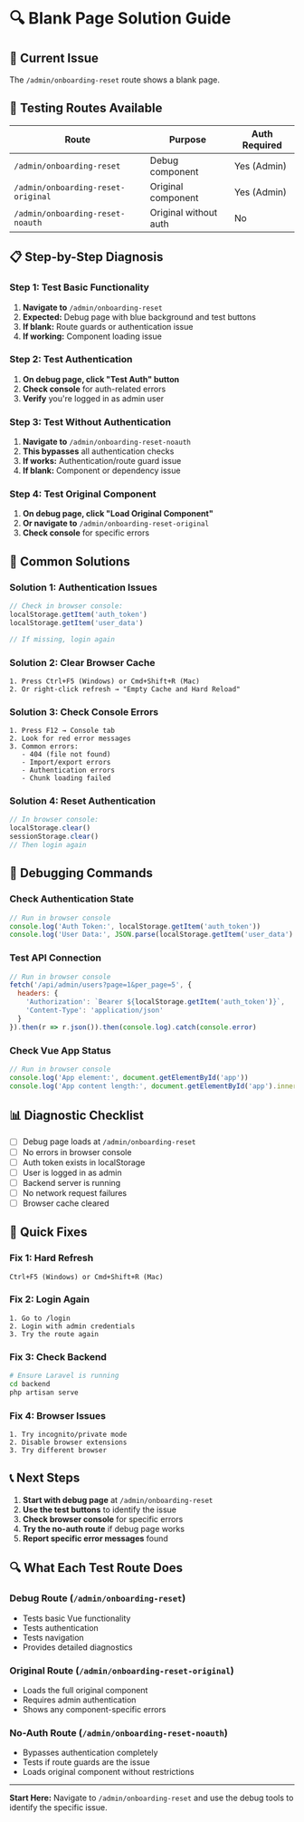 # 🔍 Blank Page Solution Guide

## 🚨 Current Issue
The `/admin/onboarding-reset` route shows a blank page.

## 🧪 Testing Routes Available

| Route | Purpose | Auth Required |
|-------|---------|---------------|
| `/admin/onboarding-reset` | Debug component | Yes (Admin) |
| `/admin/onboarding-reset-original` | Original component | Yes (Admin) |
| `/admin/onboarding-reset-noauth` | Original without auth | No |

## 📋 Step-by-Step Diagnosis

### Step 1: Test Basic Functionality
1. **Navigate to** `/admin/onboarding-reset`
2. **Expected:** Debug page with blue background and test buttons
3. **If blank:** Route guards or authentication issue
4. **If working:** Component loading issue

### Step 2: Test Authentication
1. **On debug page, click "Test Auth" button**
2. **Check console** for auth-related errors
3. **Verify** you're logged in as admin user

### Step 3: Test Without Authentication
1. **Navigate to** `/admin/onboarding-reset-noauth`
2. **This bypasses** all authentication checks
3. **If works:** Authentication/route guard issue
4. **If blank:** Component or dependency issue

### Step 4: Test Original Component
1. **On debug page, click "Load Original Component"**
2. **Or navigate to** `/admin/onboarding-reset-original`
3. **Check console** for specific errors

## 🔧 Common Solutions

### Solution 1: Authentication Issues
```javascript
// Check in browser console:
localStorage.getItem('auth_token')
localStorage.getItem('user_data')

// If missing, login again
```

### Solution 2: Clear Browser Cache
```
1. Press Ctrl+F5 (Windows) or Cmd+Shift+R (Mac)
2. Or right-click refresh → "Empty Cache and Hard Reload"
```

### Solution 3: Check Console Errors
```
1. Press F12 → Console tab
2. Look for red error messages
3. Common errors:
   - 404 (file not found)
   - Import/export errors
   - Authentication errors
   - Chunk loading failed
```

### Solution 4: Reset Authentication
```javascript
// In browser console:
localStorage.clear()
sessionStorage.clear()
// Then login again
```

## 🐛 Debugging Commands

### Check Authentication State
```javascript
// Run in browser console
console.log('Auth Token:', localStorage.getItem('auth_token'))
console.log('User Data:', JSON.parse(localStorage.getItem('user_data') || '{}'))
```

### Test API Connection
```javascript
// Run in browser console
fetch('/api/admin/users?page=1&per_page=5', {
  headers: {
    'Authorization': `Bearer ${localStorage.getItem('auth_token')}`,
    'Content-Type': 'application/json'
  }
}).then(r => r.json()).then(console.log).catch(console.error)
```

### Check Vue App Status
```javascript
// Run in browser console
console.log('App element:', document.getElementById('app'))
console.log('App content length:', document.getElementById('app').innerHTML.length)
```

## 📊 Diagnostic Checklist

- [ ] Debug page loads at `/admin/onboarding-reset`
- [ ] No errors in browser console
- [ ] Auth token exists in localStorage
- [ ] User is logged in as admin
- [ ] Backend server is running
- [ ] No network request failures
- [ ] Browser cache cleared

## 🚀 Quick Fixes

### Fix 1: Hard Refresh
```
Ctrl+F5 (Windows) or Cmd+Shift+R (Mac)
```

### Fix 2: Login Again
```
1. Go to /login
2. Login with admin credentials
3. Try the route again
```

### Fix 3: Check Backend
```bash
# Ensure Laravel is running
cd backend
php artisan serve
```

### Fix 4: Browser Issues
```
1. Try incognito/private mode
2. Disable browser extensions
3. Try different browser
```

## 📞 Next Steps

1. **Start with debug page** at `/admin/onboarding-reset`
2. **Use the test buttons** to identify the issue
3. **Check browser console** for specific errors
4. **Try the no-auth route** if debug page works
5. **Report specific error messages** found

## 🔍 What Each Test Route Does

### Debug Route (`/admin/onboarding-reset`)
- Tests basic Vue functionality
- Tests authentication
- Tests navigation
- Provides detailed diagnostics

### Original Route (`/admin/onboarding-reset-original`)
- Loads the full original component
- Requires admin authentication
- Shows any component-specific errors

### No-Auth Route (`/admin/onboarding-reset-noauth`)
- Bypasses authentication completely
- Tests if route guards are the issue
- Loads original component without restrictions

---

**Start Here:** Navigate to `/admin/onboarding-reset` and use the debug tools to identify the specific issue.
